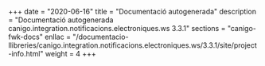 +++
date        = "2020-06-16"
title       = "Documentació autogenerada"
description = "Documentació autogenerada canigo.integration.notificacions.electroniques.ws 3.3.1"
sections    = "canigo-fwk-docs"
enllac		= "/documentacio-llibreries/canigo.integration.notificacions.electroniques.ws/3.3.1/site/project-info.html"
weight      = 4
+++
